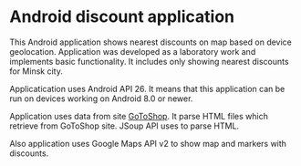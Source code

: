 # Android discount application
This Android application shows nearest discounts on map based on device geolocation. Application was developed as a laboratory work and implements basic functionality. It includes only showing nearest discounts for Minsk city.

Applicatication uses Android API 26. It means that this application can be run on devices working on Android 8.0 or newer.

Application uses data from site [GoToShop](https://gotoshop.by/). It parse HTML files which retrieve from GoToShop site. JSoup API uses to parse HTML.

Also application uses Google Maps API v2 to show map and markers with discounts.
